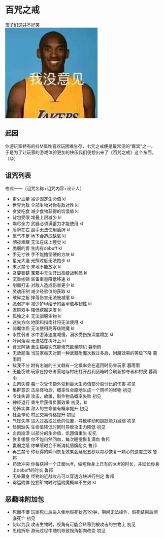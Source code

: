 # 百咒之戒
孩子们这并不好笑  
![man.jpg](img%2Fman.jpg)

## 起因
你游玩家特有的抖M属性喜欢玩困难生存，七咒之戒便是最常见的“嘉宾”之一。  
于是为了让玩家的游戏体验更加的快乐我们便想出来了《百咒之戒》这个东西。（😋）

## 诅咒列表
格式——（诅咒名称+诅咒内容+设计人）
- 更少血量 减少固定生命值 kl
- 世界为敌 全部生物对你有敌对性 kl
- 贪婪吃食 减少食物获得的饥饿值 kl
- 背包受限 堆叠上限减少 kl
- 竭尽全力 武器必须满蓄力才能使用 kl
- 盾牌在右 副手无法使用盾牌 kl
- 氧气不足 地下会造成缺氧 kl
- 彻夜难眠 无法在床上睡觉 kl
- 脆弱的胃 生肉有debuff kl
- 手无寸铁 手不能撸坚硬的方块 kl
- 星光大道 光照过低无法跑步 kl
- 末水禁令 末地不能放水 kl
- 贪婪锁链 宝箱中无法开出高级战利品 kl
- 沉重枷锁 装备重量降低移速 kl
- 削弱打击 对敌人造成伤害更少 kl
- 灵魂压制 减少经验值的获取 kl
- 破碎之躯 摔落伤害无法被减缓 kl
- 脆弱护甲 减少护甲给予的盔甲值与韧性 kl
- 迟钝双手 降低挖掘速度 kl
- 孤独之主 无法驯服生物 kl
- 迷失方向 地图和指南针将无法使用 kl
- 弱魔体质 无法使用高等级附魔 kl
- 水性弱者 水中游泳速度减慢，溺水受伤按深度增加 kl
- 叶间落羽 无法站在树叶上 kl
- 食堂阿姨 重生锚每次充能填充数量随机 暮雨雨
- 无效题海 当玩家每天对同一种武器附魔次数过多后，附魔效果的等级下降 暮雨雨
- 敌我不分 附有忠诚的三叉戟有一定概率会在返回时伤害玩家 暮雨雨
- 无能窃贼 玩家在掠夺者营地与村庄打开战利品箱时会刷新掠夺者和村民 暮雨雨
- 血肉失控 每一次受伤额外受到最大生命值部分百分比的伤害 初见
- 集群意识 击杀怪物后，概率性会原地生成一个同样的怪物 初见
- 专注失调 攻击，放置，制作物品概率失败 初见
- 神经退行 重生后获得负面效果 初见，kl
- 恐怖实体 敌人的生命值有概率提升 初见
- 社会悖论 村民交易价格提升 初见
- 气压失序 进入过高或过低的位置，导致移动和跳跃能力减弱 初见
- 趋同缺失 生命值降低时同时导致攻击力降低 初见
- 血肉崩溃 以部分的生命值，饥饿值重生 初见
- 恢复缓慢 你不能自然回血，每次睡觉恢复满血 鲁邦
- 羸弱之墙 你举盾时会不断消耗盾牌耐久 鲁邦
- 再生禁令 你获得的瞬间恢复效果会延迟五秒以每秒恢复一颗心的速度生效 鲁邦
- 药效冲突 你每获得一个正面buff，缩短你身上已有的buff的时长，并延长你身上debuff的时长 鲁邦
- 无处藏身 怪物的近战攻击可以穿透方块进行判定 鲁邦
- 霉运附体 挖掘矿物时时运附魔概率不生效 kl

## 恶趣味附加包
- 死而不僵 玩家死亡后进入倒地假死状态1分钟，期间无法操作，假死结束后彻底死亡 初见
- 何以为我 攻击生物时，视角有可能会转移到被攻击的生物上 初见
- 思维折断 游玩过程中随机导致视角朝向改变 初见
